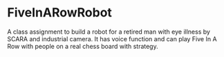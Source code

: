 # FiveInARowRobot
A class assignment to build a robot for a retired man with eye illness by SCARA and industrial camera. It has voice function and can play Five In A Row with people on a real chess board with strategy.
